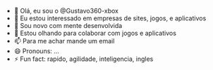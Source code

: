 - 👋 Olá, eu sou o @Gustavo360-xbox
- 👀 Eu estou interessado em empresas de sites, jogos, e aplicativos
- 🌱 Sou novo com mente desenvolvida
- 💞️ Estou olhando para colaborar com jogos e aplicativos
- 📫 Para me achar mande um email 
- 😄 Pronouns: ...
- ⚡ Fun fact: rapido, agilidade, inteligencia, ingles




<!---
Gustavo360-xbox/Gustavo360-xbox is a ✨ special ✨ repository because its `README.md` (this file) appears on your GitHub profile.
You can click the Preview link to take a look at your changes.
--->
